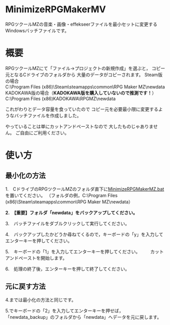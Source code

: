 # MinimizeRPGMakerMV
RPGツクールMZの音楽・画像・effekseerファイルを最小セットに変更するWindowsバッチファイルです。

# 概要
RPGツクールMZにて「ファイル→プロジェクトの新規作成」を選ぶと，
コピー元となるCドライブのフォルダから
大量のデータがコピーされます。
Steam版の場合  
C:\Program Files (x86)\Steam\steamapps\common\RPG Maker MZ\newdata  
KADOKAWA版の場合（__KADOKAWA版を購入していないので推測です！__）  
C:\Program Files (x86)KADOKAWA\RPGMZ\newdata  

これがわりとデータ容量を食っていたので
コピー元を必要最小限に変更するようなバッチファイルを作成しました。

やっていることは単にカットアンドペーストなので
大したものじゃありません。
ご自由にご利用ください。

# 使い方
## 最小化の方法
1.　CドライブのRPGツクールMZのフォルダ直下に[MinimizeRPGMakerMZ.bat](https://raw.githubusercontent.com/kurageya0307/MinimizeRPGMakerMZ/master/MinimizeMZ.bat)を置いてください。
（フォルダの例，C:\Program Files (x86)\Steam\steamapps\common\RPG Maker MZ\newdata）

__2.　【重要】フォルダ「newdata」をバックアップしてください。__

3.　バッチファイルをダブルクリックして実行してください。

4.　バックアップしたかどうか尋ねてくるので，キーボードの「y」を入力してエンターキーを押してください。

5.　キーボードの「1」を入力してエンターキーを押してください。
　　カットアンドペーストを開始します。
  
6.　処理の終了後，エンターキーを押して終了してください。

## 元に戻す方法
4.までは最小化の方法と同じです。

5.でキーボードの「2」を入力してエンターキーを押せば，
「newdata_backup」のフォルダから「newdata」へデータを元に戻します。
